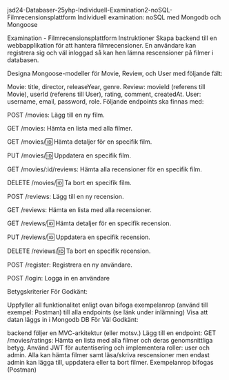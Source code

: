 jsd24-Databaser-25yhp-Individuell-Examination2-noSQL-Filmrecensionsplattform
Individuell examination: noSQL med Mongodb och Mongoose

Examination - Filmrecensionsplattform
Instruktioner
Skapa backend till en webbapplikation för att hantera filmrecensioner. En användare kan registrera sig och väl inloggad så kan hen lämna rescensioner på filmer i databasen.

Designa Mongoose-modeller för Movie, Review, och User med följande fält:

Movie: title, director, releaseYear, genre.
Review: movieId (referens till Movie), userId (referens till User), rating, comment, createdAt.
User: username, email, password, role.
Följande endpoints ska finnas med:

POST /movies: Lägg till en ny film.

GET /movies: Hämta en lista med alla filmer.

GET /movies/:id: Hämta detaljer för en specifik film.

PUT /movies/:id: Uppdatera en specifik film.

GET /movies/:id/reviews: Hämta alla recensioner för en specifik film.

DELETE /movies/:id: Ta bort en specifik film.

POST /reviews: Lägg till en ny recension.

GET /reviews: Hämta en lista med alla recensioner.

GET /reviews/:id: Hämta detaljer för en specifik recension.

PUT /reviews/:id: Uppdatera en specifik recension.

DELETE /reviews/:id: Ta bort en specifik recension.

POST /register: Registrera en ny användare.

POST /login: Logga in en användare

Betygskriterier
För Godkänt:

Uppfyller all funktionalitet enligt ovan
bifoga exempelanrop (använd till exempel: Postman) till alla endpoints (se länk under inlämning)
Visa att datan läggs in i Mongodb DB
För Väl Godkänt:

backend följer en MVC-arkitektur (eller motsv.)
Lägg till en endpoint:
GET /movies/ratings: Hämta en lista med alla filmer och deras genomsnittliga betyg.
Använd JWT för autentisering och implementera roller: user och admin. Alla kan hämta filmer samt läsa/skriva rescensioner men endast admin kan lägga till, uppdatera eller ta bort filmer.
Exempelanrop bifogas (Postman)